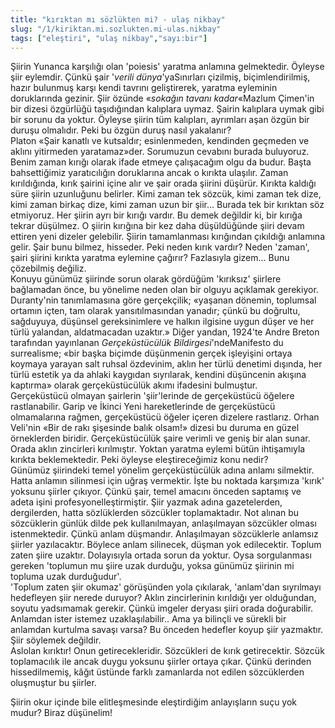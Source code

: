 ```yaml
---
title: "kırıktan mı sözlükten mi? - ulaş nikbay"
slug: "/1/kiriktan.mi.sozlukten.mi-ulas.nikbay"
tags: ["eleştiri", "ulaş nikbay","sayı:bir"]
---
```


Şiirin Yunanca karşılığı olan 'poiesis' yaratma anlamına gelmektedir.
Öyleyse şiir eylemdir. Çünkü şair '*verili dünya*'yaSınırları çizilmiş,
biçimlendirilmiş, hazır bulunmuş karşı kendi tavrını geliştirerek,
yaratma eyleminin doruklarında gezinir. Şiir özünde «*sokağın tavanı
kadar*«Mazlum Çimen'in bir dizesi özgürlüğü taşıdığından kalıplara
uymaz. Şairin kalıplara uymak gibi bir sorunu da yoktur. Öyleyse şiirin
tüm kalıpları, ayrımları aşan özgün bir duruşu olmalıdır. Peki bu özgün
duruş nasıl yakalanır?  
Platon «Şair kanatlı ve kutsaldır; esinlenmeden, kendinden geçmeden ve
aklını yitirmeden yaratamaz»der. Sorumuzun cevabını burada buluyoruz.
Benim zaman kırığı olarak ifade etmeye çalışacağım olgu da budur. Başta
bahsettiğimiz yaratıcılığın doruklarına ancak o kırıkta ulaşılır. Zaman
kırıldığında, kırık şairini içine alır ve şair orada şiirini düşürür.
Kırıkta kaldığı süre şiirin uzunluğunu belirler. Kimi zaman tek sözcük,
kimi zaman tek dize, kimi zaman birkaç dize, kimi zaman uzun bir şiir...
Burada tek bir kırıktan söz etmiyoruz. Her şiirin ayrı bir kırığı
vardır. Bu demek değildir ki, bir kırığa tekrar düşülmez. O şiirin
kırığına bir kez daha düşüldüğünde şiiri devam ettiren yeni dizeler
gelebilir. Şiirin tamamlanması kırığından çıkıldığı anlamına gelir. Şair
bunu bilmez, hisseder. Peki neden kırık vardır? Neden 'zaman', şairi
şiirini kırıkta yaratma eylemine çağırır? Fazlasıyla gizem... Bunu
çözebilmiş değiliz.  
Konuyu günümüz şiirinde sorun olarak gördüğüm 'kırıksız' şiirlere
bağlamadan önce, bu yönelime neden olan bir olguyu açıklamak gerekiyor.
Duranty'nin tanımlamasına göre gerçekçilik; «yaşanan dönemin, toplumsal
ortamın içten, tam olarak yansıtılmasından yanadır; çünkü bu doğrultu,
sağduyuya, düşünsel gereksinimlere ve halkın ilgisine uygun düşer ve her
türlü yalandan, aldatmacadan uzaktır.» Diğer yandan, 1924'te Andre
Breton tarafından yayınlanan *Gerçeküstücülük Bildirgesi*'ndeManifesto
du surrealisme; «bir başka biçimde düşünmenin gerçek işleyişini ortaya
koymaya yarayan salt ruhsal özdevinim, aklın her türlü denetimi dışında,
her türlü estetik ya da ahlaki kaygıdan sıyrılarak, kendini düşüncenin
akışına kaptırma» olarak gerçeküstücülük akımı ifadesini bulmuştur.  
Gerçeküstücü olmayan şairlerin 'şiir'lerinde de gerçeküstücü öğelere
rastlanabilir. Garip ve İkinci Yeni hareketlerinde de gerçeküstücü
olmamalarına rağmen, gerçeküstücü öğeler içeren dizelere rastlarız.
Orhan Veli'nin «Bir de rakı şişesinde balık olsam!» dizesi bu duruma en
güzel örneklerden biridir. Gerçeküstücülük şaire verimli ve geniş bir
alan sunar. Orada aklın zincirleri kırılmıştır. Yoktan yaratma eylemi
bütün ihtişamıyla kırıkta beklemektedir. Peki öyleyse eleştireceğimiz
konu nedir?  
Günümüz şiirindeki temel yönelim gerçeküstücülük adına anlamı silmektir.
Hatta anlamın silinmesi için uğraş vermektir. İşte bu noktada karşımıza
'kırık' yoksunu şiirler çıkıyor. Çünkü şair, temel amacını önceden
saptamış ve adeta işini profesyonelleştirmiştir. Şiir yazmak adına
gazetelerden, dergilerden, hatta sözlüklerden sözcükler toplamaktadır.
Not alınan bu sözcüklerin günlük dilde pek kullanılmayan, anlaşılmayan
sözcükler olması istenmektedir. Çünkü anlam düşmandır. Anlaşılmayan
sözcüklerle anlamsız şiirler yazılacaktır. Böylece anlam silinecek,
düşman yok edilecektir. Toplum zaten şiire uzaktır. Dolayısıyla ortada
sorun da yoktur. Oysa sorgulanması gereken 'toplumun mu şiire uzak
durduğu, yoksa günümüz şiirinin mi topluma uzak durduğudur'.  
'Toplum zaten şiir okumaz' görüşünden yola çıkılarak, 'anlam'dan
sıyrılmayı hedefleyen şiir nerede duruyor? Aklın zincirlerinin kırıldığı
yer olduğundan, soyutu yadsımamak gerekir. Çünkü imgeler deryası şiiri
orada doğurabilir. Anlamdan ister istemez uzaklaşılabilir.. Ama ya
bilinçli ve sürekli bir anlamdan kurtulma savaşı varsa? Bu önceden
hedefler koyup şiir yazmaktır. Şiir söylemek değildir.  
Aslolan kırıktır! Onun getirecekleridir. Sözcükleri de kırık
getirecektir. Sözcük toplamacılık ile ancak duygu yoksunu şiirler ortaya
çıkar. Çünkü derinden hissedilmemiş, kâğıt üstünde farklı zamanlarda not
edilen sözcüklerden oluşmuştur bu şiirler.

Şiirin okur içinde bile elitleşmesinde eleştirdiğim anlayışların suçu
yok mudur? Biraz düşünelim!
